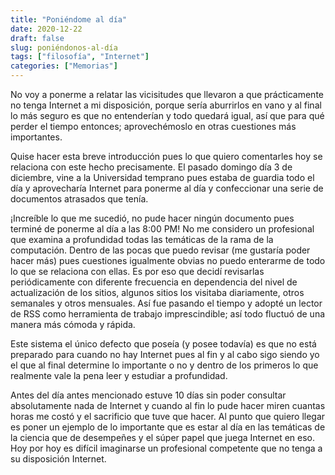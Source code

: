 ```yaml
---
title: "Poniéndome al día"
date: 2020-12-22
draft: false
slug: poniéndonos-al-día
tags: ["filosofía", "Internet"]
categories: ["Memorias"]
---
```

No voy a ponerme a relatar las vicisitudes que llevaron a que prácticamente no tenga Internet a mi disposición, porque sería aburrirlos en vano y al final lo más seguro es que no entenderían y todo quedará igual, así que para qué perder el tiempo entonces; aprovechémoslo en otras cuestiones más importantes.

Quise hacer esta breve introducción pues lo que quiero comentarles hoy se relaciona con este hecho precisamente. El pasado domingo día 3 de diciembre, vine a la Universidad temprano pues estaba de guardia todo el día y aprovecharía Internet para ponerme al día y confeccionar una serie de documentos atrasados que tenía.

¡Increíble lo que me sucedió, no pude hacer ningún documento pues terminé de ponerme al día a las 8:00 PM! No me considero un profesional que examina a profundidad todas las temáticas de la rama de la computación. Dentro de las pocas que puedo revisar (me gustaría poder hacer más) pues cuestiones igualmente obvias no puedo enterarme de todo lo que se relaciona con ellas. Es por eso que decidí revisarlas periódicamente con diferente frecuencia en dependencia del nivel de actualización de los sitios, algunos sitios los visitaba diariamente, otros semanales y otros mensuales. Así fue pasando el tiempo y adopté un lector de RSS como herramienta de trabajo imprescindible; así todo fluctuó de una manera más cómoda y rápida.

Este sistema el único defecto que poseía (y posee todavía) es que no está preparado para cuando no hay Internet pues al fin y al cabo sigo siendo yo el que al final determine lo importante o no y dentro de los primeros lo que realmente vale la pena leer y estudiar a profundidad.

Antes del día antes mencionado estuve 10 días sin poder consultar absolutamente nada de Internet y cuando al fin lo pude hacer miren cuantas horas me costó y el sacrificio que tuve que hacer. Al punto que quiero llegar es poner un ejemplo de lo importante que es estar al día en las temáticas de la ciencia que de desempeñes y el súper papel que juega Internet en eso. Hoy por hoy es difícil imaginarse un profesional competente que no tenga a su disposición Internet.

